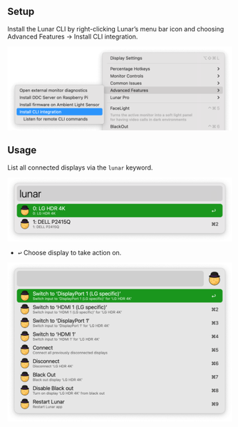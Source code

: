 ## Setup

Install the Lunar CLI by right-clicking Lunar’s menu bar icon and choosing Advanced Features → Install CLI integration.

![Install Lunar CLI](images/install-lunar-cli.png)

## Usage

List all connected displays via the `lunar` keyword.

![Keyword to list all connected displays](images/usage.png)

* <kbd>↩</kbd> Choose display to take action on.

![Show actions on chosen display](images/display-actions.png)
